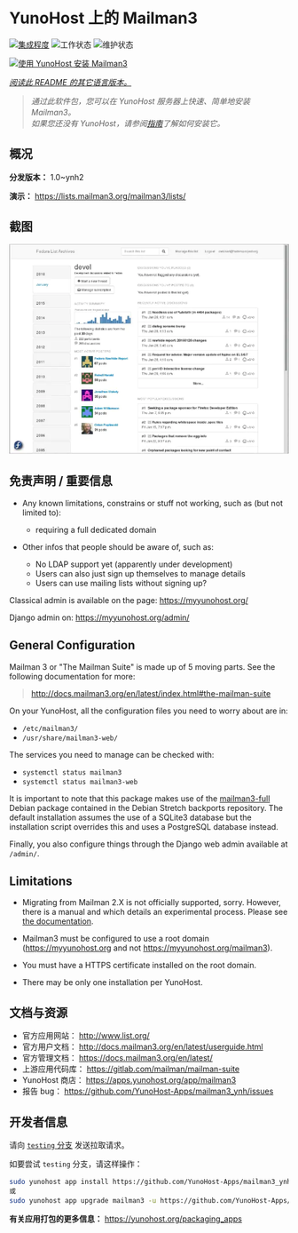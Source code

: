 <!--
注意：此 README 由 <https://github.com/YunoHost/apps/tree/master/tools/readme_generator> 自动生成
请勿手动编辑。
-->

# YunoHost 上的 Mailman3

[![集成程度](https://dash.yunohost.org/integration/mailman3.svg)](https://dash.yunohost.org/appci/app/mailman3) ![工作状态](https://ci-apps.yunohost.org/ci/badges/mailman3.status.svg) ![维护状态](https://ci-apps.yunohost.org/ci/badges/mailman3.maintain.svg)

[![使用 YunoHost 安装 Mailman3](https://install-app.yunohost.org/install-with-yunohost.svg)](https://install-app.yunohost.org/?app=mailman3)

*[阅读此 README 的其它语言版本。](./ALL_README.md)*

> *通过此软件包，您可以在 YunoHost 服务器上快速、简单地安装 Mailman3。*  
> *如果您还没有 YunoHost，请参阅[指南](https://yunohost.org/install)了解如何安装它。*

## 概况



**分发版本：** 1.0~ynh2

**演示：** <https://lists.mailman3.org/mailman3/lists/>

## 截图

![Mailman3 的截图](./doc/screenshots/screenshot1.webp)

## 免责声明 / 重要信息

* Any known limitations, constrains or stuff not working, such as (but not limited to):
    * requiring a full dedicated domain

* Other infos that people should be aware of, such as:
    * No LDAP support yet (apparently under development)
    * Users can also just sign up themselves to manage details
    * Users can use mailing lists without signing up?

Classical admin is available on the page: https://myyunohost.org/

Django admin on: https://myyunohost.org/admin/

## General Configuration

Mailman 3 or "The Mailman Suite" is made up of 5 moving parts. See the following documentation for more:

> http://docs.mailman3.org/en/latest/index.html#the-mailman-suite

On your YunoHost, all the configuration files you need to worry about are in:

* `/etc/mailman3/`
* `/usr/share/mailman3-web/`

The services you need to manage can be checked with:

* `systemctl status mailman3`
* `systemctl status mailman3-web`

It is important to note that this package makes use of the [mailman3-full](http://docs.mailman3.org/en/latest/prodsetup.html#distribution-packages) Debian package contained in the Debian Stretch backports repository. The default installation assumes the use of a SQLite3 database but the installation script overrides this and uses a PostgreSQL database instead.

Finally, you also configure things through the Django web admin available at `/admin/`.

## Limitations

* Migrating from Mailman 2.X is not officially supported, sorry. However, there is a manual and
  which details an experimental process. Please see [the documentation](https://docs.mailman3.org/en/latest/migration.html).

* Mailman3 must be configured to use a root domain (https://myyunohost.org and not https://myyunohost.org/mailman3).

* You must have a HTTPS certificate installed on the root domain.

* There may be only one installation per YunoHost.

## 文档与资源

- 官方应用网站： <http://www.list.org/>
- 官方用户文档： <http://docs.mailman3.org/en/latest/userguide.html>
- 官方管理文档： <https://docs.mailman3.org/en/latest/>
- 上游应用代码库： <https://gitlab.com/mailman/mailman-suite>
- YunoHost 商店： <https://apps.yunohost.org/app/mailman3>
- 报告 bug： <https://github.com/YunoHost-Apps/mailman3_ynh/issues>

## 开发者信息

请向 [`testing` 分支](https://github.com/YunoHost-Apps/mailman3_ynh/tree/testing) 发送拉取请求。

如要尝试 `testing` 分支，请这样操作：

```bash
sudo yunohost app install https://github.com/YunoHost-Apps/mailman3_ynh/tree/testing --debug
或
sudo yunohost app upgrade mailman3 -u https://github.com/YunoHost-Apps/mailman3_ynh/tree/testing --debug
```

**有关应用打包的更多信息：** <https://yunohost.org/packaging_apps>
